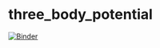 # three_body_potential

[![Binder](https://mybinder.org/badge_logo.svg)](https://mybinder.org/v2/gh/Mith13/three_body_potential/master)

